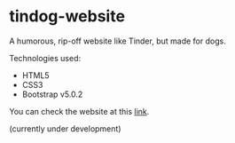 # tindog-website

A humorous, rip-off website like Tinder, but made for dogs.

Technologies used:

- HTML5
- CSS3
- Bootstrap v5.0.2

You can check the website at this [link](https://stefandreich.github.io/tindog-website/).

(currently under development)
